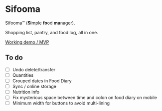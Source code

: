 # Sifooma

Sifooma™ (**Si**mple **fo**od **ma**nager).

Shopping list, pantry, and food log, all in one.

[Working demo / MVP](https://jamesdeluk.github.io/sifooma/)

## To do

- [ ] Undo delete/transfer
- [ ] Quantities
- [ ] Grouped dates in Food Diary
- [ ] Sync / online storage
- [ ] Nutrition info
- [ ] Fix mysterious space between time and colon on food diary on mobile
- [ ] Minimum width for buttons to avoid multi-lining
